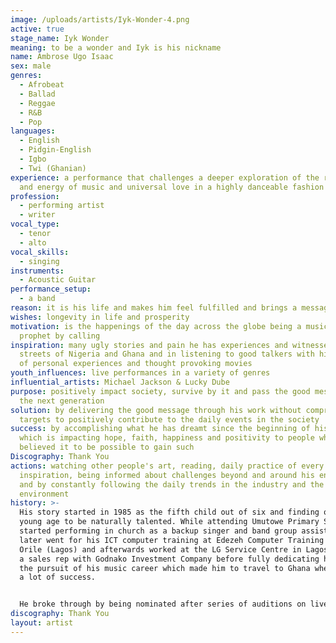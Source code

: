 ```yaml
---
image: /uploads/artists/Iyk-Wonder-4.png
active: true
stage_name: Iyk Wonder
meaning: to be a wonder and Iyk is his nickname
name: Ambrose Ugo Isaac
sex: male
genres:
  - Afrobeat
  - Ballad
  - Reggae
  - R&B
  - Pop
languages:
  - English
  - Pidgin-English
  - Igbo
  - Twi (Ghanian)
experience: a performance that challenges a deeper exploration of the reality
  and energy of music and universal love in a highly danceable fashion
profession:
  - performing artist
  - writer
vocal_type:
  - tenor
  - alto
vocal_skills:
  - singing
instruments:
  - Acoustic Guitar
performance_setup:
  - a band
reason: it is his life and makes him feel fulfilled and brings a message of Hope & Life
wishes: longevity in life and prosperity
motivation: is the happenings of the day across the globe being a musical
  prophet by calling
inspiration: many ugly stories and pain he has experiences and witnessed in the
  streets of Nigeria and Ghana and in listening to good talkers with high level
  of personal experiences and thought provoking movies
youth_influences: live performances in a variety of genres
influential_artists: Michael Jackson & Lucky Dube
purpose: positively impact society, survive by it and pass the good message to
  the next generation
solution: by delivering the good message through his work without compromise and
  targets to positively contribute to the daily events in the society
success: by accomplishing what he has dreamt since the beginning of his career
  which is impacting hope, faith, happiness and positivity to people who never
  believed it to be possible to gain such
Discography: Thank You
actions: watching other people's art, reading, daily practice of every
  inspiration, being informed about challenges beyond and around his environment
  and by constantly following the daily trends in the industry and the
  environment
history: >-
  His story started in 1985 as the fifth child out of six and finding out at a
  young age to be naturally talented. While attending Umutowe Primary School he
  started performing in church as a backup singer and band group assistant. He
  later went for his ICT computer training at Edezeh Computer Training Centre in
  Orile (Lagos) and afterwards worked at the LG Service Centre in Lagos and was
  a sales rep with Godnako Investment Company before fully dedicating himself to
  the pursuit of his music career which made him to travel to Ghana where he had
  a lot of success.


  He broke through by being nominated after series of auditions on live national television reality events, and participated in many competitions both in Nigeria and Ghana. He came into the mainstream in 2015 by many sensational hit songs that featured many Ghanaian superstars and has featured in their songs as well. These artists include Afiba, Guru, Ball J, Enniwai, Kayrex Isodje and Qwaachi. He also created the Iyk & Crew Band. He has returned to Lagos in other to wax stronger after winning the “new dancehall artist of the year 2017” of the Fyah Ball People's Choice Award and is now focusing on the production of his music album.
discography: Thank You
layout: artist
---
```

